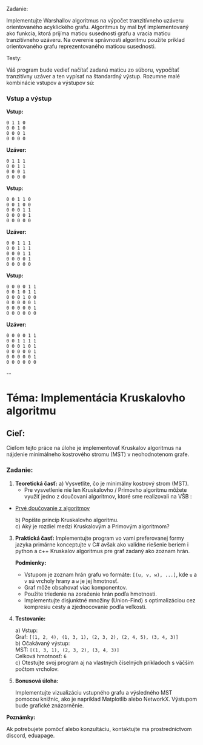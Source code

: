 Zadanie:

Implementujte Warshallov algoritmus na výpočet tranzitívneho uzáveru orientovaného acyklického grafu. Algoritmus by mal byť implementovaný ako funkcia, ktorá prijíma maticu susednosti grafu a vracia maticu tranzitívneho uzáveru. Na overenie správnosti algoritmu použite príklad orientovaného grafu reprezentovaného maticou susednosti.

Testy:

Váš program bude vedieť načítať zadanú maticu zo súboru, vypočítať tranzitívny uzáver a ten vypísať na štandardný výstup. Rozumne malé kombinácie vstupov a výstupov sú:

### Vstup a výstup

**Vstup:**
```
0 1 1 0
0 0 1 0
0 0 0 1
0 0 0 0
```
**Uzáver:**
```
0 1 1 1
0 0 1 1
0 0 0 1
0 0 0 0
```

**Vstup:**
```
0 0 1 1 0
0 0 1 0 0
0 0 0 1 1
0 0 0 0 1
0 0 0 0 0
```
**Uzáver:**
```
0 0 1 1 1
0 0 1 1 1
0 0 0 1 1
0 0 0 0 1
0 0 0 0 0
```

**Vstup:**
```
0 0 0 0 1 1
0 0 1 0 1 1
0 0 0 1 0 0
0 0 0 0 0 1
0 0 0 0 0 1
0 0 0 0 0 0
```
**Uzáver:**
```
0 0 0 0 1 1
0 0 1 1 1 1
0 0 0 1 0 1
0 0 0 0 0 1
0 0 0 0 0 1
0 0 0 0 0 0
```
-- 


# Téma: Implementácia Kruskalovho algoritmu

## Cieľ:

Cieľom tejto práce na úlohe je implementovať Kruskalov algoritmus na nájdenie minimálneho kostrového stromu (MST) v neohodnotenom grafe. 


### Zadanie:

1. **Teoretická časť:**
   a) Vysvetlite, čo je minimálny kostrový strom (MST).
   - Pre vysvetlenie nie len Kruskalovho / Primovho algoritmu môžete využiť jedno z doučovaní algoritmov, ktoré sme realizovali na VŠB :
 - [Prvé doučovanie z algoritmov ](https://www.youtube.com/watch?v=yJjLqHZh9b0)
   
   b) Popíšte princíp Kruskalovho algoritmu.  
   c) Aký je rozdiel medzi Kruskalovým a Primovým algoritmom?  

3. **Praktická časť:**
   Implementujte program vo vami preferovanej formy jazyka primárne konceptujte v C# avšak ako valídne riešenie beriem i python a c++ Kruskalov algoritmus pre graf zadaný ako zoznam hrán.

   **Podmienky:**


   - Vstupom je zoznam hrán grafu vo formáte: `[(u, v, w), ...]`, kde `u` a `v` sú vrcholy hrany a `w` je jej hmotnosť.
   - Graf môže obsahovať viac komponentov.
   - Použite triedenie na zoračenie hrán podľa hmotnosti.
   - Implementujte disjunktné množiny (Union-Find) s optimalizáciou cez kompresiu cesty a zjednocovanie podľa veľkosti.

4. **Testovanie:**

   a) Vstup:  
      Graf: `[(1, 2, 4), (1, 3, 1), (2, 3, 2), (2, 4, 5), (3, 4, 3)]`  
   b) Očakávaný výstup:  
      MST: `[(1, 3, 1), (2, 3, 2), (3, 4, 3)]`  
      Celková hmotnosť: `6`  
   c) Otestujte svoj program aj na vlastných číselných príkladoch s väčším počtom vrcholov.

6. **Bonusová úloha:**


   Implementujte vizualizáciu vstupného grafu a výsledného MST pomocou knižníc, ako je napríklad Matplotlib alebo NetworkX. Výstupom bude grafické znázorněnie.


**Poznámky:**  

Ak potrebujete pomôcť alebo konzultáciu, kontaktujte ma prostredníctvom discord, eduapage.
